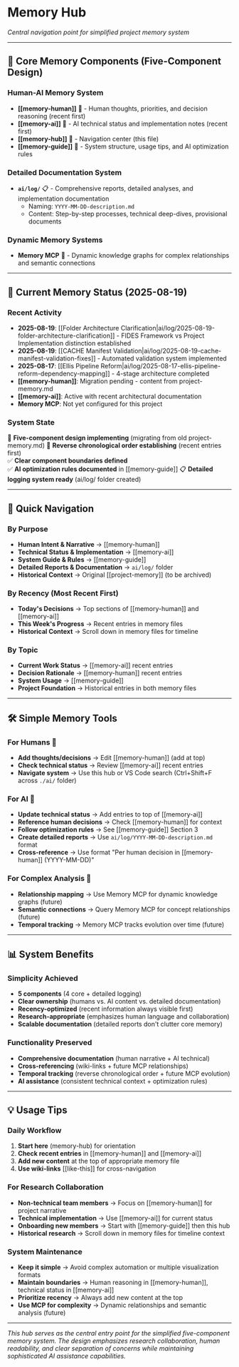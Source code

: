 # Memory Hub

*Central navigation point for simplified project memory system*

---

## 🧠 **Core Memory Components** (Five-Component Design)

### **Human-AI Memory System**
- **[[memory-human]]** 📝 - Human thoughts, priorities, and decision reasoning (recent first)
- **[[memory-ai]]** 🤖 - AI technical status and implementation notes (recent first)  
- **[[memory-hub]]** 🧭 - Navigation center (this file)
- **[[memory-guide]]** 📖 - System structure, usage tips, and AI optimization rules

### **Detailed Documentation System**
- **`ai/log/`** 📋 - Comprehensive reports, detailed analyses, and implementation documentation
  - Naming: `YYYY-MM-DD-description.md`
  - Content: Step-by-step processes, technical deep-dives, provisional documents

### **Dynamic Memory Systems**
- **Memory MCP** 🔗 - Dynamic knowledge graphs for complex relationships and semantic connections

---

## 🔄 **Current Memory Status** (2025-08-19)

### **Recent Activity**
- **2025-08-19**: [[Folder Architecture Clarification|ai/log/2025-08-19-folder-architecture-clarification]] - FIDES Framework vs Project Implementation distinction established
- **2025-08-19**: [[CACHE Manifest Validation|ai/log/2025-08-19-cache-manifest-validation-fixes]] - Automated validation system implemented
- **2025-08-17**: [[Ellis Pipeline Reform|ai/log/2025-08-17-ellis-pipeline-reform-dependency-mapping]] - 4-stage architecture completed
- **[[memory-human]]**: Migration pending - content from project-memory.md
- **[[memory-ai]]**: Active with recent architectural documentation
- **Memory MCP**: Not yet configured for this project

### **System State**
🔄 **Five-component design implementing** (migrating from old project-memory.md)
🔄 **Reverse chronological order establishing** (recent entries first)  
✅ **Clear component boundaries defined**  
✅ **AI optimization rules documented** in [[memory-guide]]
📋 **Detailed logging system ready** (ai/log/ folder created)

---

## 🧭 **Quick Navigation**

### **By Purpose**
- **Human Intent & Narrative** → [[memory-human]]
- **Technical Status & Implementation** → [[memory-ai]]  
- **System Guide & Rules** → [[memory-guide]]
- **Detailed Reports & Documentation** → `ai/log/` folder
- **Historical Context** → Original [[project-memory]] (to be archived)

### **By Recency** (Most Recent First)
- **Today's Decisions** → Top sections of [[memory-human]] and [[memory-ai]]
- **This Week's Progress** → Recent entries in memory files
- **Historical Context** → Scroll down in memory files for timeline

### **By Topic**
- **Current Work Status** → [[memory-ai]] recent entries
- **Decision Rationale** → [[memory-human]] recent entries  
- **System Usage** → [[memory-guide]]
- **Project Foundation** → Historical entries in both memory files

---

## 🛠️ **Simple Memory Tools**

### **For Humans** 📝
- **Add thoughts/decisions** → Edit [[memory-human]] (add at top)
- **Check technical status** → Review [[memory-ai]] recent entries
- **Navigate system** → Use this hub or VS Code search (Ctrl+Shift+F across `./ai/` folder)

### **For AI** 🤖  
- **Update technical status** → Add entries to top of [[memory-ai]]
- **Reference human decisions** → Check [[memory-human]] for context
- **Follow optimization rules** → See [[memory-guide]] Section 3
- **Create detailed reports** → Use `ai/log/YYYY-MM-DD-description.md` format
- **Cross-reference** → Use format "Per human decision in [[memory-human]] (YYYY-MM-DD)"

### **For Complex Analysis** 🔗
- **Relationship mapping** → Use Memory MCP for dynamic knowledge graphs (future)
- **Semantic connections** → Query Memory MCP for concept relationships (future)
- **Temporal tracking** → Memory MCP tracks evolution over time (future)

---

## 📊 **System Benefits**

### **Simplicity Achieved**
- **5 components** (4 core + detailed logging)
- **Clear ownership** (humans vs. AI content vs. detailed documentation)
- **Recency-optimized** (recent information always visible first)
- **Research-appropriate** (emphasizes human language and collaboration)
- **Scalable documentation** (detailed reports don't clutter core memory)

### **Functionality Preserved**  
- **Comprehensive documentation** (human narrative + AI technical)
- **Cross-referencing** (wiki-links + future MCP relationships)
- **Temporal tracking** (reverse chronological order + future MCP evolution)
- **AI assistance** (consistent technical context + optimization rules)

---

## 💡 **Usage Tips**

### **Daily Workflow**
1. **Start here** (memory-hub) for orientation
2. **Check recent entries** in [[memory-human]] and [[memory-ai]]
3. **Add new content** at the top of appropriate memory file
4. **Use wiki-links** [[like-this]] for cross-navigation

### **For Research Collaboration**
- **Non-technical team members** → Focus on [[memory-human]] for project narrative
- **Technical implementation** → Use [[memory-ai]] for current status
- **Onboarding new members** → Start with [[memory-guide]] then this hub
- **Historical research** → Scroll down in memory files for timeline context

### **System Maintenance**
- **Keep it simple** → Avoid complex automation or multiple visualization formats
- **Maintain boundaries** → Human reasoning in [[memory-human]], technical status in [[memory-ai]]
- **Prioritize recency** → Always add new content at the top
- **Use MCP for complexity** → Dynamic relationships and semantic analysis (future)

---

*This hub serves as the central entry point for the simplified five-component memory system. The design emphasizes research collaboration, human readability, and clear separation of concerns while maintaining sophisticated AI assistance capabilities.*
